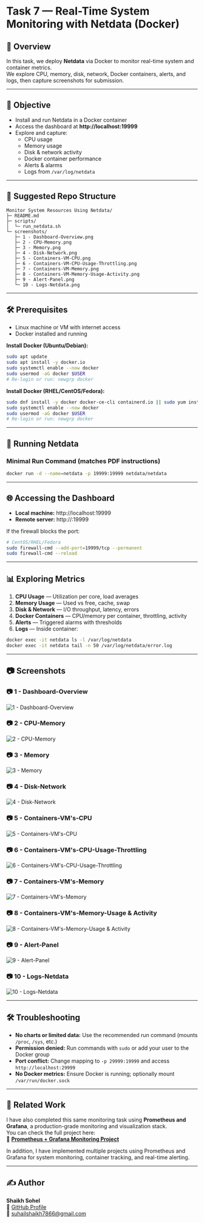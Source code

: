 # Task 7 — Real-Time System Monitoring with Netdata (Docker)

## 📌 Overview
In this task, we deploy **Netdata** via Docker to monitor real-time system and container metrics.  
We explore CPU, memory, disk, network, Docker containers, alerts, and logs, then capture screenshots for submission.

---

## 🎯 Objective
- Install and run Netdata in a Docker container  
- Access the dashboard at **http://localhost:19999**  
- Explore and capture:
  - CPU usage
  - Memory usage
  - Disk & network activity
  - Docker container performance
  - Alerts & alarms
  - Logs from `/var/log/netdata`  

---

## 📂 Suggested Repo Structure
```
Monitor System Resources Using Netdata/
├─ README.md
├─ scripts/
│  └─ run_netdata.sh
└─ screenshots/
   ├─ 1 - Dashboard-Overview.png
   ├─ 2 - CPU-Memory.png
   ├─ 3 - Memory.png
   ├─ 4 - Disk-Network.png
   ├─ 5 - Containers-VM-CPU.png
   ├─ 6 - Containers-VM-CPU-Usage-Throttling.png
   ├─ 7 - Containers-VM-Memory.png
   ├─ 8 - Containers-VM-Memory-Usage-Activity.png
   ├─ 9 - Alert-Panel.png
   └─ 10 - Logs-Netdata.png
```

---

## 🛠️ Prerequisites
- Linux machine or VM with internet access  
- Docker installed and running

**Install Docker (Ubuntu/Debian):**
```bash
sudo apt update
sudo apt install -y docker.io
sudo systemctl enable --now docker
sudo usermod -aG docker $USER
# Re-login or run: newgrp docker
```

**Install Docker (RHEL/CentOS/Fedora):**
```bash
sudo dnf install -y docker docker-ce-cli containerd.io || sudo yum install -y docker
sudo systemctl enable --now docker
sudo usermod -aG docker $USER
# Re-login or run: newgrp docker
```

---

## 🚀 Running Netdata

### Minimal Run Command (matches PDF instructions)
```bash
docker run -d --name=netdata -p 19999:19999 netdata/netdata
```

---

## 🌐 Accessing the Dashboard
- **Local machine:** http://localhost:19999  
- **Remote server:** http://<server-ip>:19999

If the firewall blocks the port:
```bash
# CentOS/RHEL/Fedora
sudo firewall-cmd --add-port=19999/tcp --permanent
sudo firewall-cmd --reload
```

---

## 📊 Exploring Metrics
1. **CPU Usage** — Utilization per core, load averages  
2. **Memory Usage** — Used vs free, cache, swap  
3. **Disk & Network** — I/O throughput, latency, errors  
4. **Docker Containers** — CPU/memory per container, throttling, activity  
5. **Alerts** — Triggered alarms with thresholds  
6. **Logs** — Inside container:
```bash
docker exec -it netdata ls -l /var/log/netdata
docker exec -it netdata tail -n 50 /var/log/netdata/error.log
```

---

## 📷 Screenshots 

### **📷 1 - Dashboard-Overview**
![1 - Dashboard-Overview](screenshots/1%20-%20Dashboard-Overview.png)

### **📷 2 -  CPU-Memory**
![2 -  CPU-Memory](screenshots/2%20-%20%20CPU-Memory.png)

### **📷 3 -  Memory**
![3 - Memory](screenshots/3%20-%20Memory.png)

### **📷 4 - Disk-Network**
![4 - Disk-Network](screenshots/4%20-%20Disk-Network.png)

### **📷 5 - Containers-VM's-CPU**
![5 - Containers-VM's-CPU](screenshots/5%20-%20Containers-VM's-CPU.png)

### **📷 6 - Containers-VM's-CPU-Usage-Throttling**
![6 - Containers-VM's-CPU-Usage-Throttling](screenshots/6%20-%20Containers-VM's-CPU-Usage-Throttling.png)

### **📷 7 - Containers-VM's-Memory**
![7 - Containers-VM's-Memory](screenshots/7%20-%20Containers-VM's-Memory.png)

### **📷 8 - Containers-VM's-Memory-Usage & Activity**
![8 - Containers-VM's-Memory-Usage & Activity](screenshots/8%20-%20Containers-VM's-Memory-Usage%20&%20Activity.png)

### **📷 9 - Alert-Panel**
![9 - Alert-Panel](screenshots/9%20-%20Alert-Panel.png)

### **📷 10 - Logs-Netdata**
![10 - Logs-Netdata](screenshots/10%20-%20Logs-Netdata.png)



---

## 🛠️ Troubleshooting
- **No charts or limited data:** Use the recommended run command (mounts `/proc`, `/sys`, etc.)  
- **Permission denied:** Run commands with `sudo` or add your user to the Docker group  
- **Port conflict:** Change mapping to `-p 29999:19999` and access `http://localhost:29999`  
- **No Docker metrics:** Ensure Docker is running; optionally mount `/var/run/docker.sock`

---

## 🔗 Related Work
I have also completed this same monitoring task using **Prometheus and Grafana**, a production-grade monitoring and visualization stack.  
You can check the full project here:  
📎 **[Prometheus + Grafana Monitoring Project](https://github.com/Sohel9146/Task-7-Promethious-Grafana-Monitoring.git)**

In addition, I have implemented multiple projects using Prometheus and Grafana for system monitoring, container tracking, and real-time alerting.

---
## ✍️ Author

**Shaikh Sohel**   
🔗 [GitHub Profile](https://github.com/Sohel9146)  
📧 suhailshaikh7866@gmail.com 





